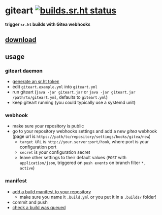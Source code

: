 # giteart [![builds.sr.ht status](https://builds.sr.ht/~delthas/giteart.svg)](https://builds.sr.ht/~delthas/giteart?)

**trigger `sr.ht` builds with Gitea webhooks**

## [download](https://delthas.fr/giteart.jar)

## usage

### giteart daemon

- [generate an sr.ht token](https://meta.sr.ht/oauth/personal-token)
- edit `giteart.example.yml` into `giteart.yml`
- run giteart (`java -jar giteart.jar` or `java -jar giteart.jar /path/to/giteart.yml`, defaults to `giteart.yml`)
- keep giteart running (you could typically use a systemd unit)

### webhook

- make sure your repository is public
- go to your repository webhooks settings and add a new *gitea* webhook (page url is `https://path/to/repository/settings/hooks/gitea/new`)
  - `target URL` is `http://your.server:port/hook`, where port is your configuration port
  - `secret` is your configuration secret
  - leave other settings to their default values (`POST` with `application/json`, triggered on `push events` on branch filter `*`, `active`)

### manifest

- [add a build manifest to your repository](https://man.sr.ht/builds.sr.ht/#build-manifests)
  - make sure you name it `.build.yml` or you put it in a `.builds/` folder!
- commit and push
- [check a build was queued](https://builds.sr.ht/)
